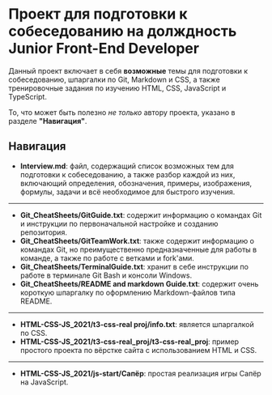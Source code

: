 # Проект для подготовки к собеседованию на долждность Junior Front-End Developer 

Данный проект включает в себя **возможные** темы для подготовки к собеседованию, шпаргалки по Git, Markdown и CSS, а также тренировочные задания по изучению HTML, CSS, JavaScript и TypeScript.  

То, что может быть полезно *не только* автору проекта, указано в разделе **"Навигация"**.  

## Навигация  

- **Interview.md**: файл, содержащий список возможных тем для подготовки к собеседованию, а также разбор каждой из них, включающий определения, обозначения, примеры, изображения, формулы, задачи и всё необходимое для быстрого изучения.  
---
- **Git_CheatSheets/GitGuide.txt**: содержит информацию о командах Git и инструкции по первоначальной настройке и созданию репозитория.  
- **Git_CheatSheets/GitTeamWork.txt**: также содержит информацию о командах Git, но преимущественно предназначенные для работы в команде, а также по работе с ветками и fork'ами.  
- **Git_CheatSheets/TerminalGuide.txt**: хранит в себе инструкции по работе в терминале Git Bash и консоли Windows.  
- **Git_CheatSheets/README and markdown Guide.txt**: содержит очень короткую шпаргалку по оформлению Markdown-файлов типа README.  
---
- **HTML-CSS-JS_2021/t3-css-real proj/info.txt**: является шпаргалкой по CSS.  
- **HTML-CSS-JS_2021/t3-css-real_proj/t3-css-real_proj**: пример простого проекта по вёрстке сайта с использованием HTML и CSS.  
---
- **HTML-CSS-JS_2021/js-start/Сапёр**: простая реализация игры Сапёр на JavaScript.  